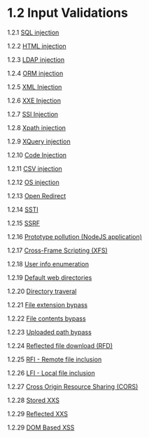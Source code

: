 # 1.2 Input Validations

1.2.1 [SQL injection](01-SQL%20injection.md)

1.2.2 [HTML injection](02-HTML%20injection.md)

1.2.3 [LDAP injection](03-LDAP%20injection.md)

1.2.4 [ORM injection](04-ORM%20injection.md)

1.2.5 [XML Injection](05-XML%20Injection.md)

1.2.6 [XXE Injection](06-XXE%20Injection.md)

1.2.7 [SSI Injection](07-SSI%20injection.md)

1.2.8 [Xpath injection](08-Xpath%20injection.md)

1.2.9 [XQuery injection](09-XQuery%20injection.md)

1.2.10 [Code Injection](10-Code%20Injection.md)

1.2.11 [CSV injection](11-CSV%20injection.md)

1.2.12 [OS injection](12-OS%20injection.md)

1.2.13 [Open Redirect](13-Open%20Redirect.md)

1.2.14 [SSTI](14-SSTI.md)

1.2.15 [SSRF](15-SSRF.md)

1.2.16 [Prototype pollution (NodeJS application)](16-Prototype%20pollution.md)

1.2.17 [Cross-Frame Scripting (XFS)](17-Cross-Frame%20Scripting.md)

1.2.18 [User info enumeration](18-User%20info%20enumeration.md)

1.2.19 [Default web directories](19-Default%20web%20directories.md)

1.2.20 [Directory traveral](20-Directory%20traveral.md)

1.2.21 [File extension bypass](21-File%20extension%20bypass.md)

1.2.22 [File contents bypass](22-File%20contents%20bypass.md)

1.2.23 [Uploaded path bypass](23-Uploaded%20path%20bypass.md)

1.2.24 [Reflected file download (RFD)](24-Reflected%20file%20download.md)

1.2.25 [RFI - Remote file inclusion](25-RFI%20-%20Remote%20file%20inclusion.md)

1.2.26 [LFI - Local file inclusion](26-LFI%20-%20Local%20file%20inclusion.md)

1.2.27 [Cross Origin Resource Sharing (CORS)](27-Cross%20Origin%20Resource%20Sharing.md)

1.2.28 [Stored XXS](28-Stored%20XSS.md)

1.2.29 [Reflected XXS](29-Reflected%20XXS.md)

1.2.29 [DOM Based XSS](30-DOM%20Based%20XSS.md)